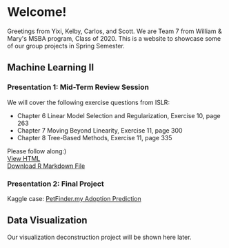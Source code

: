 # Welcome!

Greetings from Yixi, Kelby, Carlos, and Scott. We are Team 7 from William & Mary's MSBA program, Class of 2020. This is a website to showcase some of our group projects in Spring Semester.

## Machine Learning II

### Presentation 1: Mid-Term Review Session
We will cover the following exercise questions from ISLR:<br>
- Chapter 6 Linear Model Selection and Regularization, Exercise 10, page 263<br>
- Chapter 7 Moving Beyond Linearity, Exercise 11, page 300<br>
- Chapter 8 Tree-Based Methods, Exercise 11, page 335<br>

Please follow along:)<br>
[View HTML](https://yixichen10.github.io/MSBA-Team7/TA1.html)<br>
[Download R Markdown File](TA1.Rmd)<br>


### Presentation 2: Final Project

Kaggle case: [PetFinder.my Adoption Prediction](https://www.kaggle.com/c/petfinder-adoption-prediction)



## Data Visualization

Our visualization deconstruction project will be shown here later.

